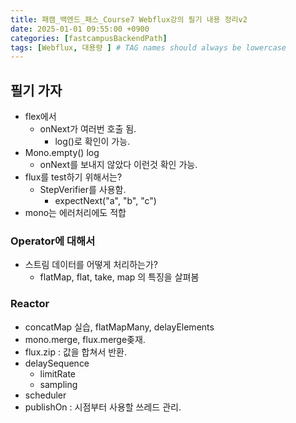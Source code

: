 ```yaml
---
title: 패캠_백엔드_패스_Course7 Webflux강의 필기 내용 정리v2
date: 2025-01-01 09:55:00 +0900
categories: [fastcampusBackendPath]
tags: [Webflux, 대용량 ] # TAG names should always be lowercase
---
```


## 필기 가자
* flex에서
  * onNext가 여러번 호출 됨.
    * log()로 확인이 가능.
* Mono.empty() log
  * onNext를 보내지 않았다 이런것 확인 가능.
* flux를 test하기 위해서는?
  * StepVerifier를 사용함.
    * expectNext("a", "b", "c")
* mono는 에러처리에도 적합

### Operator에 대해서
* 스트림 데이터를 어떻게 처리하는가?
  * flatMap, flat, take, map 의 특징을 살펴봄

### Reactor
* concatMap 실습, flatMapMany, delayElements
* mono.merge, flux.merge좆재.
* flux.zip : 값을 합쳐서 반환.
* delaySequence
  * limitRate
  * sampling
* scheduler
* publishOn : 시점부터 사용할 쓰레드 관리.
